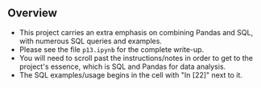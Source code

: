 ## Overview
  - This project carries an extra emphasis on combining Pandas and SQL, with numerous SQL queries and examples. 
  - Please see the file `p13.ipynb` for the complete write-up. 
  - You will need to scroll past the instructions/notes in order to get to the project's essence, which is SQL and Pandas for data analysis.
  - The SQL examples/usage begins in the cell with "In [22]" next to it.
